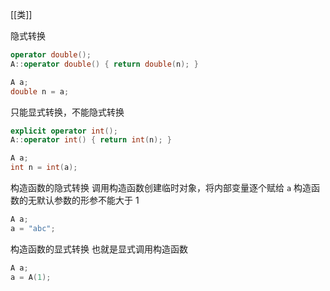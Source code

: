 [[类]]

隐式转换
```C++
operator double();
A::operator double() { return double(n); }

A a;
double n = a;
```

只能显式转换，不能隐式转换
```C++
explicit operator int();
A::operator int() { return int(n); }

A a;
int n = int(a);
```

构造函数的隐式转换
调用构造函数创建临时对象，将内部变量逐个赋给 `a`
构造函数的无默认参数的形参不能大于 1
```C++
A a;
a = "abc";
```

构造函数的显式转换
也就是显式调用构造函数
```C++
A a;
a = A(1);
```